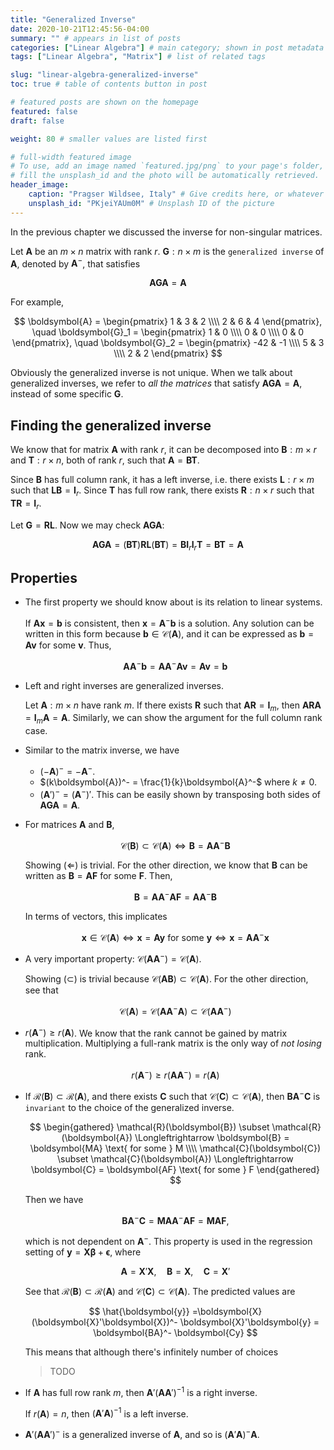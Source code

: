 ```yaml
---
title: "Generalized Inverse"
date: 2020-10-21T12:45:56-04:00
summary: "" # appears in list of posts
categories: ["Linear Algebra"] # main category; shown in post metadata
tags: ["Linear Algebra", "Matrix"] # list of related tags

slug: "linear-algebra-generalized-inverse"
toc: true # table of contents button in post

# featured posts are shown on the homepage
featured: false
draft: false

weight: 80 # smaller values are listed first

# full-width featured image
# To use, add an image named `featured.jpg/png` to your page's folder, or
# fill the unsplash_id and the photo will be automatically retrieved.
header_image:
    caption: "Pragser Wildsee, Italy" # Give credits here, or whatever captions you want to add (support markdown)
    unsplash_id: "PKjeiYAUm0M" # Unsplash ID of the picture
---
```


In the previous chapter we discussed the inverse for non-singular matrices.

Let $\boldsymbol{A}$ be an $m \times n$ matrix with rank $r$. $\boldsymbol{G}: n \times m$ is the `generalized inverse` of $\boldsymbol{A}$, denoted by $\boldsymbol{A}^{-}$, that satisfies

$$
\boldsymbol{AGA} = \boldsymbol{A}
$$

For example,

$$
\boldsymbol{A} = \begin{pmatrix}
    1 & 3 & 2 \\\\
    2 & 6 & 4
\end{pmatrix}, \quad
\boldsymbol{G}_1 = \begin{pmatrix}
    1 & 0 \\\\
    0 & 0 \\\\
    0 & 0
\end{pmatrix}, \quad
\boldsymbol{G}_2 = \begin{pmatrix}
    -42 & -1 \\\\
    5 & 3 \\\\
    2 & 2
\end{pmatrix}
$$

Obviously the generalized inverse is not unique. When we talk about generalized inverses, we refer to _all the matrices_ that satisfy $\boldsymbol{AGA} = \boldsymbol{A}$, instead of some specific $\boldsymbol{G}$.

## Finding the generalized inverse

We know that for matrix $\boldsymbol{A}$ with rank $r$, it can be decomposed into $\boldsymbol{B}: m \times r$ and $\boldsymbol{T}: r \times n$, both of rank $r$, such that $\boldsymbol{A} = \boldsymbol{BT}$.

Since $\boldsymbol{B}$ has full column rank, it has a left inverse, i.e. there exists $\boldsymbol{L}: r \times m$ such that $\boldsymbol{LB} = \boldsymbol{I}_r$. Since $\boldsymbol{T}$ has full row rank, there exists $\boldsymbol{R}: n \times r$ such that $\boldsymbol{TR} = \boldsymbol{I}_r$.

Let $\boldsymbol{G} = \boldsymbol{RL}$. Now we may check $\boldsymbol{AGA}$:

$$
\boldsymbol{AGA} = (\boldsymbol{BT})\boldsymbol{RL}(\boldsymbol{BT}) = \boldsymbol{BI}_r\boldsymbol{I}_r\boldsymbol{T} = \boldsymbol{BT} = \boldsymbol{A}
$$

## Properties

-   The first property we should know about is its relation to linear systems.

    If $\boldsymbol{Ax} = \boldsymbol{b}$ is consistent, then $\boldsymbol{x} = \boldsymbol{A}^{-}\boldsymbol{b}$ is a solution. Any solution can be written in this form because $\boldsymbol{b} \in \mathcal{C}(\boldsymbol{A})$, and it can be expressed as $\boldsymbol{b} = \boldsymbol{Av}$ for some $\boldsymbol{v}$. Thus,

    $$
    \boldsymbol{AA}^{-}\boldsymbol{b} = \boldsymbol{AA}^{-}\boldsymbol{Av} = \boldsymbol{Av} = \boldsymbol{b}
    $$

-   Left and right inverses are generalized inverses.

    Let $\boldsymbol{A}: m \times n$ have rank $m$. If there exists $\boldsymbol{R}$ such that $\boldsymbol{AR} = \boldsymbol{I}_m$, then $\boldsymbol{ARA} = \boldsymbol{I}_m\boldsymbol{A} = \boldsymbol{A}$. Similarly, we can show the argument for the full column rank case.

-   Similar to the matrix inverse, we have
    -   $(-\boldsymbol{A})^{-} = -\boldsymbol{A}^{-}$.
    -   $(k\boldsymbol{A})^- = \frac{1}{k}\boldsymbol{A}^-$ where $k \neq 0$.
    -   $(\boldsymbol{A}')^- = (\boldsymbol{A}^-)'$. This can be easily shown by transposing both sides of $\boldsymbol{AGA} = \boldsymbol{A}$.
-   For matrices $\boldsymbol{A}$ and $\boldsymbol{B}$,

    $$
    \mathcal{C}(\boldsymbol{B}) \subset \mathcal{C}(\boldsymbol{A}) \Longleftrightarrow \boldsymbol{B} = \boldsymbol{AA}^-\boldsymbol{B}
    $$

    Showing ($\Leftarrow$) is trivial. For the other direction, we know that $\boldsymbol{B}$ can be written as $\boldsymbol{B} = \boldsymbol{AF}$ for some $\boldsymbol{F}$. Then,

    $$
    \boldsymbol{B} = \boldsymbol{AA}^-\boldsymbol{AF} = \boldsymbol{AA}^-\boldsymbol{B}
    $$

    In terms of vectors, this implicates

    $$
    \boldsymbol{x} \in \mathcal{C}(\boldsymbol{A}) \Longleftrightarrow  \boldsymbol{x} = \boldsymbol{Ay} \text{ for some } \boldsymbol{y} \Longleftrightarrow \boldsymbol{x} = \boldsymbol{AA}^-\boldsymbol{x}
    $$

-   A very important property: $\mathcal{C}(\boldsymbol{AA}^-) = \mathcal{C}(\boldsymbol{A})$.

    Showing ($\subset$) is trivial because $\mathcal{C}(\boldsymbol{AB}) \subset \mathcal{C}(\boldsymbol{A})$. For the other direction, see that

    $$
    \mathcal{C}(\boldsymbol{A}) = \mathcal{C}(\boldsymbol{AA}^-\boldsymbol{A}) \subset \mathcal{C}(\boldsymbol{AA}^-)
    $$

-   $r(\boldsymbol{A}^-) \geq r(\boldsymbol{A})$. We know that the rank cannot be gained by matrix multiplication. Multiplying a full-rank matrix is the only way of _not losing_ rank.

    $$
    r(\boldsymbol{A}^-) \geq r(\boldsymbol{AA}^-) = r(\boldsymbol{A})
    $$

-   If $\mathcal{R}(\boldsymbol{B}) \subset \mathcal{R}(\boldsymbol{A})$, and there exists $\boldsymbol{C}$ such that $\mathcal{C}(\boldsymbol{C}) \subset \mathcal{C}(\boldsymbol{A})$, then $\boldsymbol{BA}^-\boldsymbol{C}$ is `invariant` to the choice of the generalized inverse.

    $$
    \begin{gathered}
        \mathcal{R}(\boldsymbol{B}) \subset \mathcal{R}(\boldsymbol{A}) \Longleftrightarrow \boldsymbol{B} = \boldsymbol{MA} \text{ for some } M \\\\
        \mathcal{C}(\boldsymbol{C}) \subset \mathcal{C}(\boldsymbol{A}) \Longleftrightarrow \boldsymbol{C} = \boldsymbol{AF} \text{ for some } F
    \end{gathered}
    $$

    Then we have

    $$
        \boldsymbol{BA}^- \boldsymbol{C} = \boldsymbol{MAA}^- \boldsymbol{AF} = \boldsymbol{MAF},
    $$

    which is not dependent on $\boldsymbol{A}^-$. This property is used in the regression setting of $\boldsymbol{y} = \boldsymbol{X\beta} + \boldsymbol{\epsilon}$, where

    $$
    \boldsymbol{A} = \boldsymbol{X}'\boldsymbol{X}, \quad \boldsymbol{B} = \boldsymbol{X}, \quad \boldsymbol{C} = \boldsymbol{X}'
    $$

    See that $\mathcal{R}(\boldsymbol{B}) \subset \mathcal{R}(\boldsymbol{A})$ and $\mathcal{C}(\boldsymbol{C}) \subset \mathcal{C}(\boldsymbol{A})$. The predicted values are

    $$
    \hat{\boldsymbol{y}} =\boldsymbol{X}(\boldsymbol{X}'\boldsymbol{X})^- \boldsymbol{X}'\boldsymbol{y} = \boldsymbol{BA}^- \boldsymbol{Cy}
    $$

    This means that although there's infinitely number of choices

    > TODO

-   If $\boldsymbol{A}$ has full row rank $m$, then $\boldsymbol{A}'(\boldsymbol{AA}')^{-1}$ is a right inverse.

    If $r(\boldsymbol{A}) = n$, then $(\boldsymbol{A}'\boldsymbol{A})^{-1}$ is a left inverse.

-   $\boldsymbol{A}'(\boldsymbol{AA}')^-$ is a generalized inverse of $\boldsymbol{A}$, and so is $(\boldsymbol{A}'\boldsymbol{A})^- \boldsymbol{A}$.
